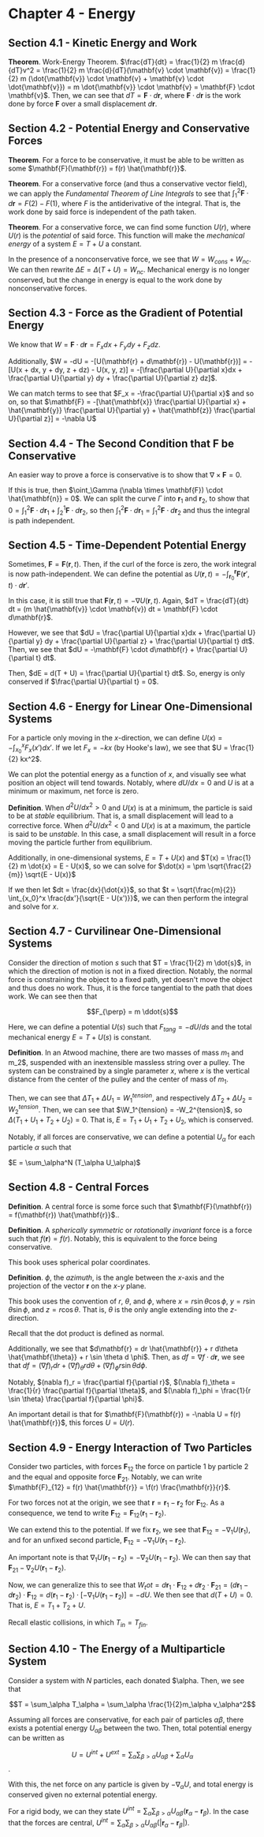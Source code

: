 # Chapter 4 - Energy

## Section 4.1 - Kinetic Energy and Work

**Theorem**. Work-Energy Theorem. $\frac{dT}{dt} = \frac{1}{2} m \frac{d}{dT}v^2 = \frac{1}{2} m \frac{d}{dT}(\mathbf{v} \cdot \mathbf{v}) = \frac{1}{2} m (\dot{\mathbf{v}} \cdot \mathbf{v} + \mathbf{v} \cdot \dot{\mathbf{v}}) = m \dot{\mathbf{v}} \cdot \mathbf{v} = \mathbf{F} \cdot \mathbf{v}$. Then, we can see that $dT = \mathbf{F} \cdot d\mathbf{r}$, where $\mathbf{F} \cdot d\mathbf{r}$ is the work done by force $\mathbf{F}$ over a small displacement $d\mathbf{r}$.

## Section 4.2 - Potential Energy and Conservative Forces

**Theorem**. For a force to be conservative, it must be able to be written as some $\mathbf{F}(\mathbf{r}) = f(r) \hat{\mathbf{r}}$.

**Theorem**. For a conservative force (and thus a conservative vector field), we can apply the *Fundamental Theorem of Line Integrals* to see that $\int_1^2 \mathbf{F} \cdot d\mathbf{r} = F(2) - F(1)$, where $F$ is the antiderivative of the integral. That is, the work done by said force is independent of the path taken.

**Theorem**. For a conservative force, we can find some function $U(r)$, where $U(r)$ is the *potential* of said force. This function will make the *mechanical energy* of a system $E = T + U$ a constant.

In the presence of a nonconservative force, we see that $W = W_{cons} + W_{nc}$. We can then rewrite $\Delta E = \Delta(T + U) = W_{nc}$. Mechanical energy is no longer conserved, but the change in energy is equal to the work done by nonconservative forces.

## Section 4.3 - Force as the Gradient of Potential Energy

We know that $W = \mathbf{F} \cdot d\mathbf{r} = F_x dx + F_y dy + F_z dz$.

Additionally, $W = -dU = -[U(\mathbf{r} + d\mathbf{r}) - U(\mathbf{r})] = -[U(x + dx, y + dy, z + dz) - U(x, y, z)] = -[\frac{\partial U}{\partial x}dx + \frac{\partial U}{\partial y} dy + \frac{\partial U}{\partial z} dz]$.

We can match terms to see that $F_x = -\frac{\partial U}{\partial x}$ and so on, so that $\mathbf{F} = -[\hat{\mathbf{x}} \frac{\partial U}{\partial x} + \hat{\mathbf{y}} \frac{\partial U}{\partial y} + \hat{\mathbf{z}} \frac{\partial U}{\partial z}] = -\nabla U$

## Section 4.4 - The Second Condition that F be Conservative

An easier way to prove a force is conservative is to show that $\nabla \times \mathbf{F} = 0$.

If this is true, then $\oint_\Gamma (\nabla \times \mathbf{F}) \cdot \hat{\mathbf{n}} = 0$. We can split the curve $\Gamma$ into $\mathbf{r}_1$ and $\mathbf{r}_2$, to show that $0 = \int_1^2 \mathbf{F} \cdot d\mathbf{r}_1 + \int_2^1 \mathbf{F} \cdot d\mathbf{r}_2$, so then $\int_1^2 \mathbf{F} \cdot d\mathbf{r}_1 = \int_1^2 \mathbf{F} \cdot d\mathbf{r}_2$ and thus the integral is path independent.

## Section 4.5 - Time-Dependent Potential Energy

Sometimes, $\mathbf{F} = \mathbf{F}(\mathbf{r}, t)$. Then, if the curl of the force is zero, the work integral is now path-independent. We can define the potential as $U(\mathbf{r}, t) = -\int_{\mathbf{r}_0}^\mathbf{r} \mathbf{F}(\mathbf{r}', t) \cdot d\mathbf{r}'$.

In this case, it is still true that $\mathbf{F}(\mathbf{r}, t) = -\nabla U(\mathbf{r}, t)$. Again, $dT = \frac{dT}{dt} dt = (m \hat{\mathbf{v}} \cdot \mathbf{v}) dt = \mathbf{F} \cdot d\mathbf{r}$.

However, we see that $dU = \frac{\partial U}{\partial x}dx + \frac{\partial U}{\partial y} dy + \frac{\partial U}{\partial z} + \frac{\partial U}{\partial t} dt$. Then, we see that $dU = -\mathbf{F} \cdot d\mathbf{r} + \frac{\partial U}{\partial t} dt$.

Then, $dE = d(T + U) = \frac{\partial U}{\partial t} dt$. So, energy is only conserved if $\frac{\partial U}{\partial t} = 0$.

## Section 4.6 - Energy for Linear One-Dimensional Systems

For a particle only moving in the $x$-direction, we can define $U(x) = -\int_{x_0}^x F_x(x') dx'$. If we let $F_x = -kx$ (by Hooke's law), we see that $U = \frac{1}{2} kx^2$.

We can plot the potential energy as a function of $x$, and visually see what position an object will tend towards. Notably, where $dU/dx = 0$ and $U$ is at a minimum or maximum, net force is zero.

**Definition**. When $d^2 U/dx^2 > 0$ and $U(x)$ is at a minimum, the particle is said to be at *stable* equilibrium. That is, a small displacement will lead to a corrective force. When $d^2 U / dx^2 < 0$ and $U(x)$ is at a maximum, the particle is said to be *unstable*. In this case, a small displacement will result in a force moving the particle further from equilibrium.

Additionally, in one-dimensional systems, $E = T + U(x)$ and $T(x) = \frac{1}{2} m \dot{x} = E - U(x)$, so we can solve for $\dot(x) = \pm \sqrt{\frac{2}{m}} \sqrt{E - U(x)}$

If we then let $dt = \frac{dx}{\dot{x}}$, so that $t = \sqrt{\frac{m}{2}} \int_{x_0}^x \frac{dx'}{\sqrt{E - U(x')}}$, we can then perform the integral and solve for $x$.

## Section 4.7 - Curvilinear One-Dimensional Systems

Consider the direction of motion $s$ such that $T = \frac{1}{2} m \dot{s}$, in which the direction of motion is not in a fixed direction. Notably, the normal force is constraining the object to a fixed path, yet doesn't move the object and thus does no work. Thus, it is the force tangential to the path that does work. We can see then that

$$F_{\perp} = m \ddot{s}$$

Here, we can define a potential $U(s)$ such that $F_{tang} = -dU/ds$ and the total mechanical energy $E = T + U(s)$ is constant.

**Definition**. In an Atwood machine, there are two masses of mass $m_1$ and m_2$, suspended with an inextensible massless string over a pulley. The system can be constrained by a single parameter $x$, where $x$ is the vertical distance from the center of the pulley and the center of mass of $m_1$.

Then, we can see that $\Delta T_1  + \Delta U_1 = W_1^{tension}$, and respectively $\Delta T_2 + \Delta U_2 = W_2^{tension}$. Then, we can see that $\W_1^{tension} = -W_2^{tension}$, so $\Delta(T_1 + U_1 + T_2 + U_2) = 0$. That is, $E = T_1 + U_1 + T_2 + U_2$, which is conserved.

Notably, if all forces are conservative, we can define a potential $U_\alpha$ for each particle $\alpha$ such that

$E = \sum_\alpha^N (T_\alpha U_\alpha)$

## Section 4.8 - Central Forces

**Definition**. A central force is some force such that $\mathbf{F}(\mathbf{r}) = f(\mathbf{r}) \hat{\mathbf{r}}$..

**Definition**. A *spherically symmetric* or *rotationally invariant* force is a force such that $f(\mathbf{r}) = f(r)$. Notably, this is equivalent to the force being conservative.

This book uses spherical polar coordinates.

**Definition**. $\phi$, the *azimuth*, is the angle between the $x$-axis and the projection of the vector $\mathbf{r}$ on the $x$-$y$ plane.

This book uses the convention of $r$, $\theta$, and $\phi$, where $x = r \sin \theta \cos \phi$, $y = r \sin \theta \sin \phi$, and $z = r \cos \theta$. That is, $\theta$ is the only angle extending into the $z$-direction.

Recall that the dot product is defined as normal.

Additionally, we see that $d\mathbf{r} = dr \hat{\mathbf{r}} + r d\theta \hat{\mathbf{\theta}} + r \sin \theta d \phi$. Then, as $df = \nabla f \cdot d\mathbf{r}$, we see that $df = (\nabla f)_r dr + (\nabla f)_\theta r d\theta + (\nabla f)_\phi r \sin \theta d\phi$.

Notably, $(nabla f)_r = \frac{\partial f}{\partial r}$, $(\nabla f)_\theta = \frac{1}{r} \frac{\partial f}{\partial \theta}$, and $(\nabla f)_\phi = \frac{1}{r \sin \theta} \frac{\partial f}{\partial \phi}$.

An important detail is that for $\mathbf{F}(\mathbf{r}) = -\nabla U = f(r) \hat{\mathbf{r}}$, this forces $U = U(r)$.

## Section 4.9 - Energy Interaction of Two Particles

Consider two particles, with forces $\mathbf{F}_{12}$ the force on particle $1$ by particle $2$ and the equal and opposite force $\mathbf{F}_{21}$. Notably, we can write $\mathbf{F}_{12} = f(r) \hat{\mathbf{r}} = \f(r) \frac{\mathbf{r}}{r}$.

For two forces not at the origin, we see that $\mathbf{r} = \mathbf{r}_1 - \mathbf{r}_2$ for $\mathbf{F}_{12}$. As a consequence, we tend to write $\mathbf{F}_{12} = \mathbf{F}_{12} (\mathbf{r}_1 - \mathbf{r}_2)$.

We can extend this to the potential. If we fix $\mathbf{r}_2$, we see that $\mathbf{F}_{12} = -\nabla_1 U(\mathbf{r}_1)$, and for an unfixed second particle, $\mathbf{F}_{12} = -\nabla_1 U(\mathbf{r}_1 - \mathbf{r}_2)$.

An important note is that $\nabla_1 U(\mathbf{r}_1 - \mathbf{r}_2) = -\nabla_2 U(\mathbf{r}_1 - \mathbf{r}_2)$. We can then say that $\mathbf{F}_{21} - \nabla_2 U(\mathbf{r}_1 - \mathbf{r}_2)$.

Now, we can generalize this to see that $W_tot = d\mathbf{r}_1 \cdot \mathbf{F}_{12} + d\mathbf{r}_2 \cdot \mathbf{F}_{21} = (d\mathbf{r}_1 - d\mathbf{r}_2) \cdot \mathbf{F}_{12} = d(\mathbf{r}_1 - \mathbf{r}_2) \cdot [-\nabla_1 U(\mathbf{r}_1 - \mathbf{r}_2)] = -dU$. We then see that $d(T + U) = 0$. That is, $E = T_1 + T_2 + U$.

Recall elastic collisions, in which $T_{in} = T_{fin}$.

## Section 4.10 - The Energy of a Multiparticle System

Consider a system with $N$ particles, each donated $\alpha. Then, we see that

$$T = \sum_\alpha T_\alpha = \sum_\alpha \frac{1}{2}m_\alpha v_\alpha^2$$

Assuming all forces are conservative, for each pair of particles $\alpha \beta$, there exists a potential energy $U_{\alpha\beta}$ between the two. Then, total potential energy can be written as

$$U = U^{int}+U^{ext} = \sum_\alpha \sum_{\beta > \alpha} U_{\alpha \beta} + \sum_\alpha U_\alpha$$.

With this, the net force on any particle is given by $-\nabla_\alpha U$, and total energy is conserved given no external potential energy.

For a rigid body, we can they state $U^{int} = \sum_\alpha \sum_{\beta > \alpha} U_{\alpha \beta}(\mathbf{r}_\alpha - \mathbf{r}_\beta)$. In the case that the forces are central, $U^{int} = \sum_\alpha \sum_{\beta > \alpha} U_{\alpha \beta}(|\mathbf{r}_\alpha - \mathbf{r}_\beta|)$.
